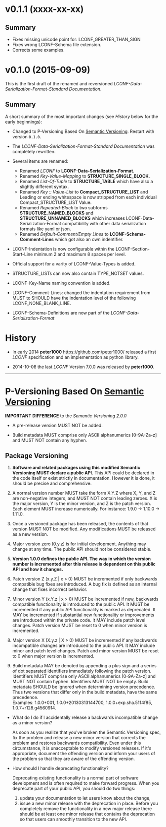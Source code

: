 # v0.1.1 (xxxx-xx-xx)

## Summary

* Fixes missing unicode point for: LCONF_GREATER_THAN_SIGN
* Fixes wrong LCONF-Schema file extension.
* Corrects some examples.

# v0.1.0 (2015-09-09)

This is the first draft of the renamed and reversioned *LCONF-Data-Serialization-Format-Standard Documentation*.

## Summary

A short summary of the most important changes (see *History* below for the early beginnings):

* Changed to P-Versioning Based On [Semantic Versioning](http://semver.org/). Restart with version `0.1.0`.
* The *LCONF-Data-Serialization-Format-Standard Documentation* was completely rewritten.
* Several items are renamed:

    * Renamed *LCONF* to **LCONF-Data-Serialization-Format**.
    * Renamed *Key-Value-Mapping* to **STRUCTURE_SINGLE_BLOCK**.
    * Renamed *List-Of-Tuple* to **STRUCTURE_TABLE** which have also a slightly different syntax.
    * Renamed *Key :: Value-List* to **Compact_STRUCTURE_LIST** and Leading or ending whitespace is now stripped from
        each individual Compact_STRUCTURE_LIST Value.
    * Renamed *Repeated-Block* to two subforms **STRUCTURE_NAMED_BLOCKS** and **STRUCTURE_UNNAMED_BLOCKS** which
        increases LCONF-Data-Serialization-Format compatibility with other data serialization formats like yaml or
        json.
    * Renamed *Default-Comment/Empty Lines* to **LCONF-Schema-Comment-Lines** which got also an own indentifier.

* LCONF-Indentation is now configurable within the LCONF-Section-Start-Line minimum 2 and maximum 8 spaces per level.
* Official support for a varity of LCONF-Value-Types is added.
* STRUCTURE_LISTs can now also contain TYPE_NOTSET values.
* LCONF-Key-Name naming convention is added.
* LCONF-Comment-Lines: changed the indentation requirement from MUST to SHOULD have the indentation level of the
    following LCONF_NONE_BLANK_LINE.
* LCONF-Schema-Definitions are now part of the *LCONF-Data-Serialization-Format*

# History

* In early 2014 **peter1000** <https://github.com/peter1000/> released a first *LCONF* specification and an
    implementation as python library.

* 2014-10-08 the last *LCONF* Version 7.0.0  was released by **peter1000**.

-----------------------------------------------------------------------------------------------------------------------

# P-Versioning Based On [Semantic Versioning](http://semver.org/)

**IMPORTANT DIFFERENCE** to the *Semantic Versioning 2.0.0* <br />

* A pre-release version MUST NOT be added.

* Build metadata MUST comprise only ASCII alphanumerics [0-9A-Za-z] and MUST NOT contain any hyphen.

## Package Versioning

1. **Software and related packages using this modified Semantic Versioning MUST declare a public API.** This API could
    be declared in the code itself or exist strictly in documentation. However it is done, it should be precise and
    comprehensive.

2. A normal version number MUST take the form X.Y.Z where X, Y, and Z are non-negative integers, and MUST NOT contain
    leading zeroes. X is the major version, Y is the minor version, and Z is the patch version.
    Each element MUST increase numerically. For instance: 1.9.0 -> 1.10.0 -> 1.11.0.

3. Once a versioned package has been released, the contents of that version MUST NOT be modified. Any modifications
    MUST be released as a new version.

4. Major version zero (0.y.z) is for initial development. Anything may change at any time. The public API should not be
    considered stable.

5. **Version 1.0.0 defines the public API. The way in which the version number is incremented after this release is
    dependent on this public API and how it changes.**

6. Patch version Z (x.y.Z | x > 0) MUST be incremented if only backwards compatible bug fixes are introduced. A bug fix
    is defined as an internal change that fixes incorrect behavior.

7. Minor version Y (x.Y.z | x > 0) MUST be incremented if new, backwards compatible functionality is introduced to the
    public API. It MUST be incremented if any public API functionality is marked as deprecated. It MAY be incremented
    if substantial new functionality or improvements are introduced within the private code. It MAY include patch level
    changes. Patch version MUST be reset to 0 when minor version is incremented.

8. Major version X (X.y.z | X > 0) MUST be incremented if any backwards incompatible changes are introduced to the
    public API. It MAY include minor and patch level changes. Patch and minor version MUST be reset to 0 when major
    version is incremented.

9. Build metadata MAY be denoted by appending a plus sign and a series of dot separated identifiers immediately
    following the patch version. Identifiers MUST comprise only ASCII alphanumerics [0-9A-Za-z] and MUST NOT contain
    hyphen. Identifiers MUST NOT be empty. Build metadata SHOULD be ignored when determining version precedence. Thus
    two versions that differ only in the build metadata, have the same precedence.  <br />
    Examples: 1.0.0+001, 1.0.0+20130313144700, 1.0.0+exp.sha.5114f85, 1.0.7+r128.g4560914.

* What do I do if I accidentally release a backwards incompatible change as a minor version?

    As soon as you realize that you've broken the Semantic Versioning spec, fix the problem and release a new minor
    version that corrects the problem and restores backwards compatibility. Even under this circumstance, it is
    unacceptable to modify versioned releases. If it's appropriate, document the offending version and inform your
    users of the problem so that they are aware of the offending version.

* How should I handle deprecating functionality?

    Deprecating existing functionality is a normal part of software development and is often required to make forward
    progress. When you deprecate part of your public API, you should do two things:

    1. update your documentation to let users know about the change,
    2. issue a new minor release with the deprecation in place. Before you completely remove the functionality in a new
        major release there should be at least one minor release that contains the deprecation so that users can
        smoothly transition to the new API.
